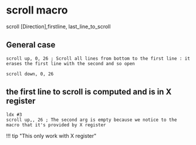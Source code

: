 # scroll macro

scroll [Direction],firstline, last_line_to_scroll

## General case

```ca65
scroll up, 0, 26 ; Scroll all lines from bottom to the first line : it erases the first line with the second and so open

scroll down, 0, 26
```

## the first line to scroll is computed and is in X register

``` ca65
ldx #3
scroll up,, 26 ; The second arg is empty because we notice to the macro that it's provided by X register
```

!!! tip "This only work with X register"
